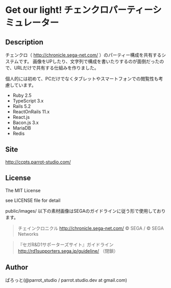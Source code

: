 Get our light! チェンクロパーティーシミュレーター
===============

Description
---------------
チェンクロ（ http://chronicle.sega-net.com/ ）のパーティー構成を共有するシステムです。
画像をUPしたり、文字列で構成を書いたりするのが面倒だったので、URLだけで共有する仕組みを作りました。

個人的には初めて、PCだけでなくタブレットやスマートフォンでの閲覧性も考慮しています。

- Ruby 2.5
- TypeScript 3.x
- Rails 5.2
- ReactOnRails 11.x
- React.js
- Bacon.js 3.x
- MariaDB
- Redis

Site
---------------
http://ccpts.parrot-studio.com/

License
---------------
The MIT License

see LICENSE file for detail

public/images/ 以下の素材画像はSEGAのガイドラインに従う形で使用しております。

  >チェインクロニクル http://chronicle.sega-net.com/
  &copy; SEGA / &copy; SEGA Networks

  >『セガR&D1サポーターズサイト』ガイドライン
  http://rd1supporters.sega.jp/guideline/ （閉鎖）

Author
---------------
ぱろっと(@parrot_studio / parrot.studio.dev at gmail.com)
